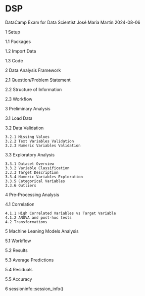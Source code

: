 # DSP
DataCamp Exam for Data Scientist
José María Martín
2024-08-06


1 Setup

  1.1 Packages

  1.2 Import Data

  1.3 Code

2 Data Analysis Framework

  2.1 Question/Problem Statement

  2.2 Structure of Information

  2.3 Workflow

3 Preliminary Analysis

  3.1 Load Data

  3.2 Data Validation

    3.2.1 Missing Values
    3.2.2 Text Variables Validation
    3.2.3 Numeric Variables Validation

  3.3 Exploratory Analysis

    3.3.1 Dataset Overview
    3.3.2 Variable Classification
    3.3.3 Target Description
    3.3.4 Numeric Variables Exploration
    3.3.5 Categorical Variables
    3.3.6 Outliers
    
4 Pre-Processing Analysis

  4.1 Correlation

    4.1.1 High Correlated Variables vs Target Variable
    4.1.2 ANOVA and post-hoc tests
    4.2 Transformations

5 Machine Leaning Models Analysis

  5.1 Workflow

  5.2 Results

  5.3 Average Predictions

  5.4 Residuals

  5.5 Accuracy

6 sessioninfo::session_info()
